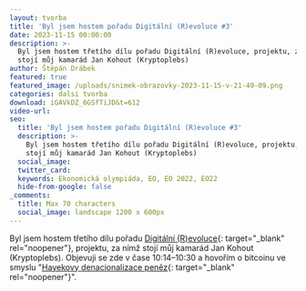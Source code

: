 ```yaml
---
layout: tvorba
title: 'Byl jsem hostem pořadu Digitální (R)evoluce #3'
date: 2023-11-15 00:00:00
description: >-
  Byl jsem hostem třetího dílu pořadu Digitální (R)evoluce, projektu, za nímž
  stojí můj kamarád Jan Kohout (Kryptoplebs)
author: Štěpán Drábek
featured: true
featured_image: /uploads/snimek-obrazovky-2023-11-15-v-21-49-09.png
categories: dalsi tvorba
download: iGAVkDZ_6GSfTiJD&t=612
video-url:
seo:
  title: 'Byl jsem hostem pořadu Digitální (R)evoluce #3'
  description: >-
    Byl jsem hostem třetího dílu pořadu Digitální (R)evoluce, projektu, za nímž
    stojí můj kamarád Jan Kohout (Kryptoplebs)
  social_image:
  twitter_card:
  keywords: Ekonomická olympiáda, EO, EO 2022, EO22
  hide-from-google: false
_comments:
  title: Max 70 characters
  social_image: landscape 1200 x 600px
---
```

Byl jsem hostem třetího dílu pořadu [Digitální (R)evoluce](https://youtu.be/ZHSry2dY2N8?si=GtEDQFBEnM-Iu2oe){: target="_blank" rel="noopener"}, projektu, za nímž stojí můj kamarád Jan Kohout (Kryptoplebs). Objevuji se zde v čase 10:14–10:30 a hovořím o bitcoinu ve smyslu "[Hayekovy denacionalizace peněz](https://www.bitperia.cz/clanek/moznost-volby-meny-hayek){: target="_blank" rel="noopener"}".